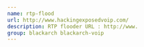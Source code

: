 ```yaml
---
name: rtp-flood
url: http://www.hackingexposedvoip.com/
description: RTP flooder URL : http://www.
group: blackarch blackarch-voip
---
```

